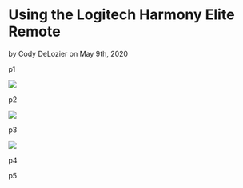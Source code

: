 # Using the Logitech Harmony Elite Remote
by Cody DeLozier on May 9th, 2020

   p1

![](Toaster2.jpg)

   p2

![](Toaster3.jpg)

   p3

![](Toaster1.jpg)

   p4

   p5 

